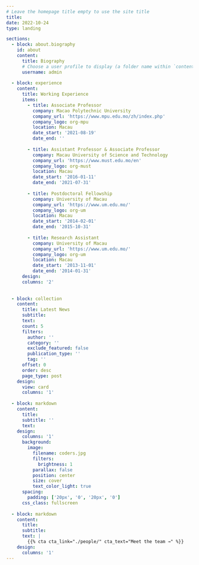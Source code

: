```yaml
---
# Leave the homepage title empty to use the site title
title:
date: 2022-10-24
type: landing

sections:
  - block: about.biography
    id: about
    content:
      title: Biography
      # Choose a user profile to display (a folder name within `content/authors/`)
      username: admin
  
  - block: experience
    content:
      title: Working Experience
      items:
        - title: Associate Professor
          company: Macao Polytechnic University
          company_url: 'https://www.mpu.edu.mo/zh/index.php'
          company_logo: org-mpu
          location: Macau
          date_start: '2021-08-19'
          date_end: ''
      
        - title: Assistant Professor & Associate Professor
          company: Macau University of Science and Technology
          company_url: 'https://www.must.edu.mo/en'
          company_logo: org-must
          location: Macau
          date_start: '2016-01-11'
          date_end: '2021-07-31'
      
        - title: Postdoctoral Fellowship
          company: University of Macau
          company_url: 'https://www.um.edu.mo/'
          company_logo: org-um
          location: Macau
          date_start: '2014-02-01'
          date_end: '2015-10-31'
          
        - title: Research Assistant
          company: University of Macau
          company_url: 'https://www.um.edu.mo/'
          company_logo: org-um
          location: Macau
          date_start: '2013-11-01'
          date_end: '2014-01-31'
      design:
      columns: '2'
        
  
  - block: collection
    content:
      title: Latest News
      subtitle:
      text:
      count: 5
      filters:
        author: ''
        category: ''
        exclude_featured: false
        publication_type: ''
        tag: ''
      offset: 0
      order: desc
      page_type: post
    design:
      view: card
      columns: '1'
  
  - block: markdown
    content:
      title:
      subtitle: ''
      text:
    design:
      columns: '1'
      background:
        image: 
          filename: coders.jpg
          filters:
            brightness: 1
          parallax: false
          position: center
          size: cover
          text_color_light: true
      spacing:
        padding: ['20px', '0', '20px', '0']
      css_class: fullscreen
  
  - block: markdown
    content:
      title:
      subtitle:
      text: |
        {{% cta cta_link="./people/" cta_text="Meet the team →" %}}
    design:
      columns: '1'
---
```

